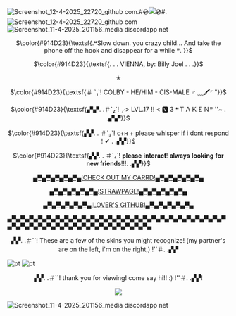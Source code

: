 ![Screenshot_12-4-2025_22720_github com](https://github.com/user-attachments/assets/3559ade0-9f0e-42c1-98fa-345971fe1582).#💿![](https://komarev.com/ghpvc/?username=1980sboyband&base=69000000&color=914D23&style=for-the-badge&label=PLAYERS+VISITED&abbreviated=true)💿#.![Screenshot_12-4-2025_22720_github com](https://github.com/user-attachments/assets/8874fab9-5469-4ba8-8d4e-c4273c042a14)
![Screenshot_11-4-2025_201156_media discordapp net](https://github.com/user-attachments/assets/1c5094e3-4d05-4a40-8a7c-101a3ade27f3)

<p align="center">
$\color{#914D23}{\textsf{.❝Slow down. you crazy child... And take the phone off the hook and disappear for a while ❞. }}$
<p align="center">
$\color{#914D23}{\textsf{. . . VIENNA, by: Billy Joel . . .}}$
<p align="center">

<p align="center">
✭

<p align="center">
$\color{#914D23}{\textsf{＃ `₁`! COLBY - HE/HIM - CIS-MALE ♂  ﹏🖍ᐟ  "}}$
</p> 
<p align="center">
$\color{#914D23}{\textsf{▞▞. .＃`₂`!╭> LVL.17 !! < 🆅 3 ❝ＴＡＫＥＮ❞ ''~ . .▞▞}}$
</p>
<p align="center">
$\color{#914D23}{\textsf{▞▞. . ＃`₃`! ᴄ+ʜ + please whisper if i dont respond ! ✔ . .▞▞}}$
</p> 

</p>

<p align="center"> 
$\color{#914D23}{\textsf{▞▞. . ＃`₄`! 𝐩𝐥𝐞𝐚𝐬𝐞 𝐢𝐧𝐭𝐞𝐫𝐚𝐜𝐭! 𝐚𝐥𝐰𝐚𝐲𝐬 𝐥𝐨𝐨𝐤𝐢𝐧𝐠 𝐟𝐨𝐫 𝐧𝐞𝐰 𝐟𝐫𝐢𝐞𝐧𝐝𝐬!!!. .▞▞}}$
<p align="center"> 
<a href="https://collby.carrd.co/">▄▀▄▀▄▀▄▀▄▀▄!CHECK OUT MY CARRD!▄▀▄▀▄▀▄▀▄▀▄</a>
<p align="center"> 
<a href="https://collby.straw.page/">▄▀▄▀▄▀▄▀▄▀▄!STRAWPAGE!▄▀▄▀▄▀▄▀▄▀▄</a>
<p align="center"> 
<a href="https://github.com/1980svalentine">▄▀▄▀▄▀▄▀▄▀▄!LOVER'S GITHUB!▄▀▄▀▄▀▄▀▄▀▄</a>

▄▀▄▀▄▀▄▀▄▀▄▀▄▀▄▀▄▀▄▀▄▀▄▀▄▀▄▀▄▀▄▀▄▀▄▀▄▀▄▀▄▀▄▀▄▀▄▀▄▀▄▀▄▀▄▀▄▀▄▀▄▀▄▀▄▀▄▀▄▀▄▀▄▀▄▀▄▀▄▀▄▀▄
<p align="center">  ▞▞. .＃``! These are a few of the skins you might recognize! (my partner's are on the left, i'm on the right,) !''＃. .▞▞

![pt](https://github.com/user-attachments/assets/0027a7bd-a8a5-4258-83b6-09ec5895c7b8)
![pt](https://github.com/user-attachments/assets/426351df-76ed-47e5-959c-436f42817586)

<p align="center"> ▞▞. .＃``! thank you for viewing! come say hi!! :) !''＃. .▞▞!

<p align="center">
  <img src="https://github.com/user-attachments/assets/61e42621-fe1f-489d-bb06-f9219f4d0f87"/>
</p>

![Screenshot_11-4-2025_201156_media discordapp net](https://github.com/user-attachments/assets/1c5094e3-4d05-4a40-8a7c-101a3ade27f3)
